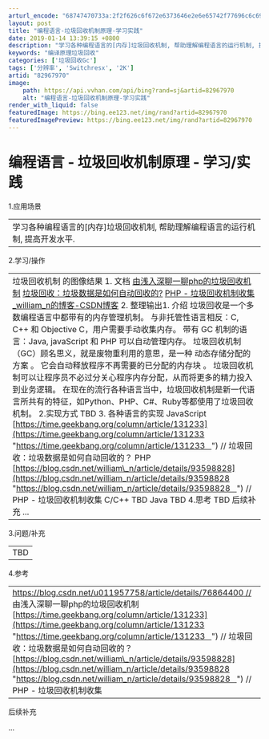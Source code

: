 ```yaml
---
arturl_encode: "68747470733a:2f2f626c6f672e6373646e2e6e65742f77696c6c69616d5f6e:2f61727469636c652f64657461696c732f3832393637393730"
layout: post
title: "编程语言-垃圾回收机制原理-学习实践"
date: 2019-01-14 13:39:15 +0800
description: "学习各种编程语言的[内存]垃圾回收机制, 帮助理解编程语言的运行机制, 提高开发水平"
keywords: "编译原理垃圾回收"
categories: ['垃圾回收Gc']
tags: ['分辨率', 'Switchresx', '2K']
artid: "82967970"
image:
    path: https://api.vvhan.com/api/bing?rand=sj&artid=82967970
    alt: "编程语言-垃圾回收机制原理-学习实践"
render_with_liquid: false
featuredImage: https://bing.ee123.net/img/rand?artid=82967970
featuredImagePreview: https://bing.ee123.net/img/rand?artid=82967970
---
```


# 编程语言 - 垃圾回收机制原理 - 学习/实践

1.应用场景

|  |
| --- |
| 学习各种编程语言的[内存]垃圾回收机制, 帮助理解编程语言的运行机制, 提高开发水平. |

2.学习/操作

|  |
| --- |
| 垃圾回收机制 的图像结果   1. 文档 [由浅入深聊一聊php的垃圾回收机制](https://blog.csdn.net/u011957758/article/details/76864400 "由浅入深聊一聊php的垃圾回收机制")  [垃圾回收：垃圾数据是如何自动回收的?](https://time.geekbang.org/column/article/131233 "垃圾回收：垃圾数据是如何自动回收的?")  [PHP - 垃圾回收机制收集\_william\_n的博客-CSDN博客](https://blog.csdn.net/william_n/article/details/93598828 "PHP - 垃圾回收机制收集_william_n的博客-CSDN博客") 2. 整理输出1. 介绍 垃圾回收是一个多数编程语言中都带有的内存管理机制。  与非托管性语言相反：C, C++ 和 Objective C，用户需要手动收集内存。  带有 GC 机制的语言：Java, javaScript 和 PHP 可以自动管理内存。    垃圾回收机制（GC）顾名思义，就是废物重利用的意思，是一种 动态存储分配的方案 。  它会自动释放程序不再需要的已分配的内存块 。    垃圾回收机制可以让程序员不必过分关心程序内存分配，从而将更多的精力投入到业务逻辑。    在现在的流行各种语言当中，垃圾回收机制是新一代语言所共有的特征，如Python、PHP、C#、Ruby等都使用了垃圾回收机制。 2.实现方式 TBD 3. 各种语言的实现 JavaScript  [https://time.geekbang.org/column/article/131233](https://time.geekbang.org/column/article/131233 "https://time.geekbang.org/column/article/131233   ") // 垃圾回收：垃圾数据是如何自动回收的？    PHP  [https://blog.csdn.net/william\_n/article/details/93598828](https://blog.csdn.net/william_n/article/details/93598828 "https://blog.csdn.net/william_n/article/details/93598828   ") // PHP - 垃圾回收机制收集    C/C++  TBD    Java  TBD 4.思考 TBD      后续补充  ... |

3.问题/补充

|  |
| --- |
| TBD |

4.参考

|  |
| --- |
| [https://blog.csdn.net/u011957758/article/details/76864400 //](https://blog.csdn.net/u011957758/article/details/76864400 "https://blog.csdn.net/u011957758/article/details/76864400 //") 由浅入深聊一聊php的垃圾回收机制  [https://time.geekbang.org/column/article/131233](https://time.geekbang.org/column/article/131233 "https://time.geekbang.org/column/article/131233   ") // 垃圾回收：垃圾数据是如何自动回收的？  [https://blog.csdn.net/william\_n/article/details/93598828](https://blog.csdn.net/william_n/article/details/93598828 "https://blog.csdn.net/william_n/article/details/93598828   ") // PHP - 垃圾回收机制收集 |

后续补充

...